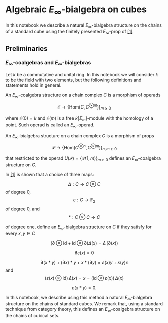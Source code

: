 # Algebraic $E_\infty$-bialgebra on cubes

In this notebook we describe a natural $E_\infty$-bialgebra structure on the chains of a standard cube using the finitely presented $E_\infty$-prop of [[1]](https://arxiv.org/abs/1808.00854).

## Preliminaries
### $E_\infty$-coalgebras and $E_\infty$-bialgebras

Let $k$ be a commutative and unital ring. In this notebook we will consider $k$ to be the field with two elements, but the following definitions and statements hold in general. 

An $E_\infty$-coalgebra structure on a chain complex $C$ is a morphism of operads 

$$\mathcal E \to \big\{ \mathrm{Hom} (C, C^{\otimes m}) \big\}_{m \geq 0}$$

where $\mathcal E(0) = k$ and $\mathcal E(m)$ is a free $k[\Sigma_m]$-module with the homology of a point. Such operad is called an $E_\infty$-operad.

An $E_\infty$-bialgebra structure on a chain complex $C$ is a morphism of props

$$\mathcal P \to \big\{ \mathrm{Hom} (C^{\otimes n}, C^{\otimes m}) \big\}_{n,m \geq 0}$$

that restricted to the operad $U(\mathcal P) = \{\mathcal P(1,m)\}_{m \geq 0}$ defines an $E_\infty$-coalgebra structure on $C$.

In [[1]](https://arxiv.org/abs/1808.00854) is shown that a choice of three maps: 

$$\Delta : C \to C \otimes C$$
of degree 0,
$$\varepsilon : C \to \mathbb F_2$$
of degree 0, and
$$\ast : C \otimes C \to C$$

of degree one, define an $E_\infty$-bialgebra structure on $C$ if they satisfy for every $x,y \in C$

$$(\partial \otimes \mathrm{id} + \mathrm{id} \otimes \partial) \Delta (x) = \Delta\,(\partial(x))$$

$$\partial \varepsilon (x) = 0$$

$$\partial (x \ast y) + (\partial x) \ast y + x \ast (\partial y) 
= \varepsilon(x)y + \varepsilon(y)x$$
and 
$$(\varepsilon(x) \otimes \mathrm{id})\,\Delta(x) = x = (\mathrm{id} \otimes \varepsilon(x))\,\Delta(x)$$

$$\varepsilon(x \ast y) = 0.$$

In this notebook, we describe using this method a natural $E_\infty$-bialgebra structure on the chains of standard cubes. We remark that, using a standard technique from category theory, this defines an $E_\infty$-coalgebra structure on the chains of cubical sets.
